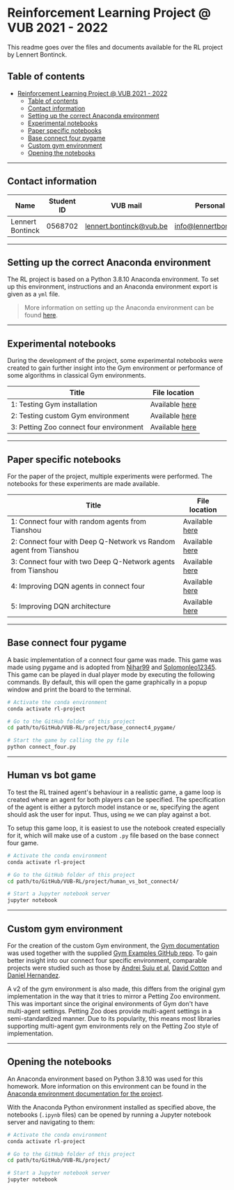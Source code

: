 # Reinforcement Learning Project @ VUB 2021 - 2022

This readme goes over the files and documents available for the RL project by Lennert Bontinck.

## Table of contents

- [Reinforcement Learning Project @ VUB 2021 - 2022](#reinforcement-learning-project--vub-2021---2022)
  - [Table of contents](#table-of-contents)
  - [Contact information](#contact-information)
  - [Setting up the correct Anaconda environment](#setting-up-the-correct-anaconda-environment)
  - [Experimental  notebooks](#experimental--notebooks)
  - [Paper specific notebooks](#paper-specific-notebooks)
  - [Base connect four pygame](#base-connect-four-pygame)
  - [Custom gym environment](#custom-gym-environment)
  - [Opening the notebooks](#opening-the-notebooks)

<hr>


## Contact information

| Name             | Student ID | VUB mail                                                  | Personal mail                                               |
| ---------------- | ---------- | --------------------------------------------------------- | ----------------------------------------------------------- |
| Lennert Bontinck | 0568702    | [lennert.bontinck@vub.be](mailto:lennert.bontinck@vub.be) | [info@lennertbontinck.com](mailto:info@lennertbontinck.com) |

<hr>


## Setting up the correct Anaconda environment

The RL project is based on a Python 3.8.10 Anaconda environment. To set up this environment, instructions and an Anaconda environment export is given as a `yml` file.

> More information on setting up the Anaconda environment can be found [here](../documentation/README.md).

<hr>


## Experimental  notebooks

During the development of the project, some experimental notebooks were created to gain further insight into the Gym environment or performance of some algorithms in classical Gym environments.

| **Title**                               | **File location**                                            |
| --------------------------------------- | ------------------------------------------------------------ |
| 1: Testing Gym installation             | Available [here](experimental-notebooks/1-testing-gym-installation.ipynb) |
| 2: Testing custom Gym environment       | Available [here](experimental-notebooks/2-testing-custom-gym-environment.ipynb) |
| 3: Petting Zoo connect four environment | Available [here](experimental-notebooks/3-pettingzoo-connectfour.ipynb) |

<hr>


## Paper specific notebooks

For the paper of the project, multiple experiments were performed. The notebooks for these experiments are made available.

| **Title**                                                    | **File location**                                            |
| ------------------------------------------------------------ | ------------------------------------------------------------ |
| 1: Connect four with random agents from Tianshou             | Available [here](paper_notebooks/1-learning-connect-four-random-agents-tianshou.ipynb) |
| 2: Connect four with Deep Q-Network vs Random agent from Tianshou | Available [here](paper_notebooks/2-learning-connect-four-dqn-vs-random-agent-tianshou.ipynb) |
| 3: Connect four with two Deep Q-Network agents from Tianshou | Available [here](paper_notebooks/3-learning-connect-four-dqn-agents-tianshou.ipynb) |
| 4: Improving DQN agents in connect four                      | Available [here](paper_notebooks/4-improving-dqn-agents.ipynb) |
| 5: Improving DQN architecture                                | Available [here](paper_notebooks/5-improving-dqn-architecture.ipynb) |



<hr>


## Base connect four pygame

A basic implementation of a connect four game was made. This game was made using pygame and is adopted from [Nihar99](https://github.com/Nihar99/pygame) and [Solomonleo12345](https://github.com/solomonleo12345/ConnectFour-Game). This game can be played in dual player mode by executing the following commands. By default, this will open the game graphically in a popup window and print the board to the terminal.


```bash
# Activate the conda environment
conda activate rl-project

# Go to the GitHub folder of this project
cd path/to/GitHub/VUB-RL/project/base_connect4_pygame/

# Start the game by calling the py file
python connect_four.py
```



<hr>


## Human vs bot game

To test the RL trained agent's behaviour in a realistic game, a game loop is created where an agent for both players can be specified. The specification of the agent is either a pytorch model instance or `me`, specifying the agent should ask the user for input. Thus, using `me` we can play against a bot.

To setup this game loop, it is easiest to use the notebook created especially for it, which will make use of a custom `.py` file based on the base connect four game.


```bash
# Activate the conda environment
conda activate rl-project

# Go to the GitHub folder of this project
cd path/to/GitHub/VUB-RL/project/human_vs_bot_connect4/

# Start a Jupyter notebook server
jupyter notebook
```



<hr>


## Custom gym environment

For the creation of the custom Gym environment, the [Gym documentation](https://www.gymlibrary.ml/content/environment_creation/) was used together with the supplied [Gym Examples GitHub repo](https://github.com/Farama-Foundation/gym-examples). To gain better insight into our connect four specific environment, comparable projects were studied such as those by [Andrei Suiu et al](https://github.com/IASIAI/gym-connect-four), [David Cotton](https://github.com/davidcotton/gym-connect4) and [Daniel Hernandez](https://github.com/Danielhp95/gym-connect4).

A v2 of the gym environment is also made, this differs from the original gym implementation in the way that it tries to mirror a Petting Zoo environment. This was important since the original environments of Gym don't have multi-agent settings. Petting Zoo does provide multi-agent settings in a semi-standardized manner. Due to its popularity, this means most libraries supporting multi-agent gym environments rely on the Petting Zoo style of implementation.



<hr>


## Opening the notebooks

An Anaconda environment based on Python 3.8.10 was used for this homework. More information on this environment can be found in the [Anaconda environment documentation for the project](../../documentation/README.md).

With the Anaconda Python environment installed as specified above, the notebooks (`.ipynb` files) can be opened by running a Jupyter notebook server and navigating to them:

```bash
# Activate the conda environment
conda activate rl-project

# Go to the GitHub folder of this project
cd path/to/GitHub/VUB-RL/project/

# Start a Jupyter notebook server
jupyter notebook
```

